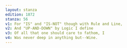 ```yaml
---
layout: stanza
edition: 1872
stanza: 56
v1: For "IS" and "IS-NOT" though with Rule and Line,
v2: And "UP-AND-DOWN" by Logic I define
v3: Of all that one should care to fathom, I
v4: Was never deep in anything but--Wine.
---
```

